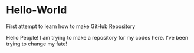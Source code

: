 # Hello-World
First attempt to learn how to make GitHub Repository

Hello People! I am trying to make a repository for my codes here.
I've been trying to change my fate!
